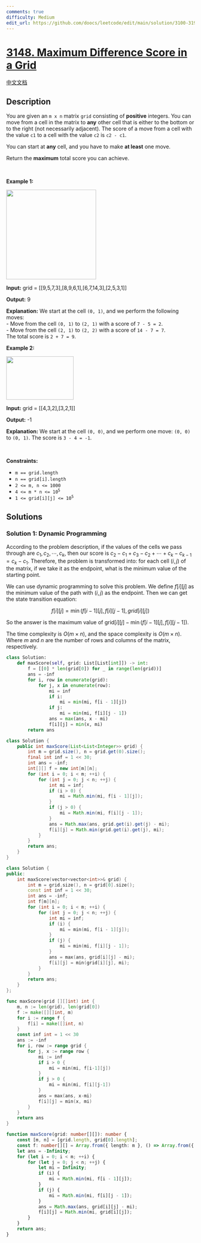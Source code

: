 ```yaml
---
comments: true
difficulty: Medium
edit_url: https://github.com/doocs/leetcode/edit/main/solution/3100-3199/3148.Maximum%20Difference%20Score%20in%20a%20Grid/README_EN.md
---
```


# [3148. Maximum Difference Score in a Grid](https://leetcode.com/problems/maximum-difference-score-in-a-grid)

[中文文档](/solution/3100-3199/3148.Maximum%20Difference%20Score%20in%20a%20Grid/README.md)

## Description

<p>You are given an <code>m x n</code> matrix <code>grid</code> consisting of <strong>positive</strong> integers. You can move from a cell in the matrix to <strong>any</strong> other cell that is either to the bottom or to the right (not necessarily adjacent). The score of a move from a cell with the value <code>c1</code> to a cell with the value <code>c2</code> is <code>c2 - c1</code>.<!-- notionvc: 8819ca04-8606-4ecf-815b-fb77bc63b851 --></p>

<p>You can start at <strong>any</strong> cell, and you have to make <strong>at least</strong> one move.</p>

<p>Return the <strong>maximum</strong> total score you can achieve.</p>

<p>&nbsp;</p>
<p><strong class="example">Example 1:</strong></p>
<img alt="" src="https://fastly.jsdelivr.net/gh/doocs/leetcode@main/solution/3100-3199/3148.Maximum%20Difference%20Score%20in%20a%20Grid/images/grid1.png" style="width: 240px; height: 240px;" />
<div class="example-block">
<p><strong>Input:</strong> <span class="example-io">grid = [[9,5,7,3],[8,9,6,1],[6,7,14,3],[2,5,3,1]]</span></p>

<p><strong>Output:</strong> <span class="example-io">9</span></p>

<p><strong>Explanation:</strong> We start at the cell <code>(0, 1)</code>, and we perform the following moves:<br />
- Move from the cell <code>(0, 1)</code> to <code>(2, 1)</code> with a score of <code>7 - 5 = 2</code>.<br />
- Move from the cell <code>(2, 1)</code> to <code>(2, 2)</code> with a score of <code>14 - 7 = 7</code>.<br />
The total score is <code>2 + 7 = 9</code>.</p>
</div>

<p><strong class="example">Example 2:</strong></p>

<p><img alt="" src="https://fastly.jsdelivr.net/gh/doocs/leetcode@main/solution/3100-3199/3148.Maximum%20Difference%20Score%20in%20a%20Grid/images/moregridsdrawio-1.png" style="width: 180px; height: 116px;" /></p>

<div class="example-block">
<p><strong>Input:</strong> <span class="example-io">grid = [[4,3,2],[3,2,1]]</span></p>

<p><strong>Output:</strong> <span class="example-io">-1</span></p>

<p><strong>Explanation:</strong> We start at the cell <code>(0, 0)</code>, and we perform one move: <code>(0, 0)</code> to <code>(0, 1)</code>. The score is <code>3 - 4 = -1</code>.</p>
</div>

<p>&nbsp;</p>
<p><strong>Constraints:</strong></p>

<ul>
	<li><code>m == grid.length</code></li>
	<li><code>n == grid[i].length</code></li>
	<li><code>2 &lt;= m, n &lt;= 1000</code></li>
	<li><code>4 &lt;= m * n &lt;= 10<sup>5</sup></code></li>
	<li><code>1 &lt;= grid[i][j] &lt;= 10<sup>5</sup></code></li>
</ul>

## Solutions

### Solution 1: Dynamic Programming

According to the problem description, if the values of the cells we pass through are $c_1, c_2, \cdots, c_k$, then our score is $c_2 - c_1 + c_3 - c_2 + \cdots + c_k - c_{k-1} = c_k - c_1$. Therefore, the problem is transformed into: for each cell $(i, j)$ of the matrix, if we take it as the endpoint, what is the minimum value of the starting point.

We can use dynamic programming to solve this problem. We define $f[i][j]$ as the minimum value of the path with $(i, j)$ as the endpoint. Then we can get the state transition equation:

$$
f[i][j] = \min(f[i-1][j], f[i][j-1], grid[i][j])
$$

So the answer is the maximum value of $\text{grid}[i][j] - \min(f[i-1][j], f[i][j-1])$.

The time complexity is $O(m \times n)$, and the space complexity is $O(m \times n)$. Where $m$ and $n$ are the number of rows and columns of the matrix, respectively.

<!-- tabs:start -->

```python
class Solution:
    def maxScore(self, grid: List[List[int]]) -> int:
        f = [[0] * len(grid[0]) for _ in range(len(grid))]
        ans = -inf
        for i, row in enumerate(grid):
            for j, x in enumerate(row):
                mi = inf
                if i:
                    mi = min(mi, f[i - 1][j])
                if j:
                    mi = min(mi, f[i][j - 1])
                ans = max(ans, x - mi)
                f[i][j] = min(x, mi)
        return ans
```

```java
class Solution {
    public int maxScore(List<List<Integer>> grid) {
        int m = grid.size(), n = grid.get(0).size();
        final int inf = 1 << 30;
        int ans = -inf;
        int[][] f = new int[m][n];
        for (int i = 0; i < m; ++i) {
            for (int j = 0; j < n; ++j) {
                int mi = inf;
                if (i > 0) {
                    mi = Math.min(mi, f[i - 1][j]);
                }
                if (j > 0) {
                    mi = Math.min(mi, f[i][j - 1]);
                }
                ans = Math.max(ans, grid.get(i).get(j) - mi);
                f[i][j] = Math.min(grid.get(i).get(j), mi);
            }
        }
        return ans;
    }
}
```

```cpp
class Solution {
public:
    int maxScore(vector<vector<int>>& grid) {
        int m = grid.size(), n = grid[0].size();
        const int inf = 1 << 30;
        int ans = -inf;
        int f[m][n];
        for (int i = 0; i < m; ++i) {
            for (int j = 0; j < n; ++j) {
                int mi = inf;
                if (i) {
                    mi = min(mi, f[i - 1][j]);
                }
                if (j) {
                    mi = min(mi, f[i][j - 1]);
                }
                ans = max(ans, grid[i][j] - mi);
                f[i][j] = min(grid[i][j], mi);
            }
        }
        return ans;
    }
};
```

```go
func maxScore(grid [][]int) int {
	m, n := len(grid), len(grid[0])
	f := make([][]int, m)
	for i := range f {
		f[i] = make([]int, n)
	}
	const inf int = 1 << 30
	ans := -inf
	for i, row := range grid {
		for j, x := range row {
			mi := inf
			if i > 0 {
				mi = min(mi, f[i-1][j])
			}
			if j > 0 {
				mi = min(mi, f[i][j-1])
			}
			ans = max(ans, x-mi)
			f[i][j] = min(x, mi)
		}
	}
	return ans
}
```

```ts
function maxScore(grid: number[][]): number {
    const [m, n] = [grid.length, grid[0].length];
    const f: number[][] = Array.from({ length: m }, () => Array.from({ length: n }, () => 0));
    let ans = -Infinity;
    for (let i = 0; i < m; ++i) {
        for (let j = 0; j < n; ++j) {
            let mi = Infinity;
            if (i) {
                mi = Math.min(mi, f[i - 1][j]);
            }
            if (j) {
                mi = Math.min(mi, f[i][j - 1]);
            }
            ans = Math.max(ans, grid[i][j] - mi);
            f[i][j] = Math.min(mi, grid[i][j]);
        }
    }
    return ans;
}
```

<!-- tabs:end -->

<!-- end -->
